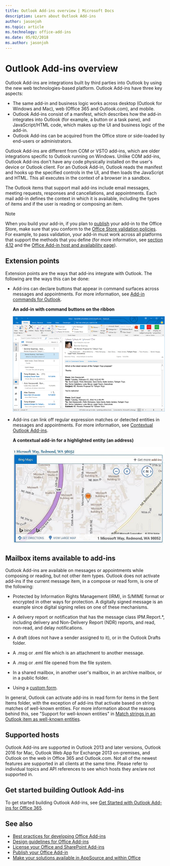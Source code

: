 ```yaml
---
title: Outlook Add-ins overview | Microsoft Docs
description: Learn about Outlook Add-ins
author: jasonjoh
ms.topic: article
ms.technology: office-add-ins
ms.date: 05/02/2018
ms.author: jasonjoh
---
```


# Outlook Add-ins overview

Outlook Add-ins are integrations built by third parties into Outlook by using the new web technologies-based platform. Outlook Add-ins have three key aspects:

- The same add-in and business logic works across desktop (Outlook for Windows and Mac), web (Office 365 and Outlook.com), and mobile.
-  Outlook Add-ins consist of a manifest, which describes how the add-in integrates into Outlook (for example, a button or a task pane), and JavaScript/HTML code, which makes up the UI and business logic of the add-in.
- Outlook Add-ins can be acquired from the Office store or side-loaded by end-users or administrators.

Outlook Add-ins are different from COM or VSTO add-ins, which are older integrations specific to Outlook running on Windows. Unlike COM add-ins, Outlook Add-ins don't have any code physically installed on the user's device or Outlook client. For an Outlook Add-in, Outlook reads the manifest and hooks up the specified controls in the UI, and then loads the JavaScript and HTML. This all executes in the context of a browser in a sandbox.

The Outlook items that support mail add-ins include email messages, meeting requests, responses and cancellations, and appointments. Each mail add-in defines the context in which it is available, including the types of items and if the user is reading or composing an item. 

> [!NOTE]
> When you build your add-in, if you plan to [publish](https://docs.microsoft.com/en-us/office/dev/add-ins/publish/publish?product=outlook) your add-in to the Office Store, make sure that you conform to the [Office Store validation policies](https://docs.microsoft.com/en-us/office/dev/store/validation-policies). For example, to pass validation, your add-in must work across all platforms that support the methods that you define (for more information, see [section 4.12](https://docs.microsoft.com/en-us/office/dev/store/validation-policies#4-apps-and-add-ins-behave-predictably) and the [Office Add-in host and availability page](https://docs.microsoft.com/en-us/office/dev/add-ins/overview/office-add-in-availability)).

## Extension points

Extension points are the ways that add-ins integrate with Outlook. The following are the ways this can be done:

- Add-ins can declare buttons that appear in command surfaces across messages and appointments. For more information, see [Add-in commands for Outlook](add-in-commands-for-outlook.md).
    
    **An add-in with command buttons on the ribbon**

    ![Add-in Command UI-less shape](images/uiless-command-shape.png)

- Add-ins can link off regular expression matches or detected entities in messages and appointments. For more information, see [Contextual Outlook Add-ins](contextual-outlook-add-ins.md).
    
    **A contextual add-in for a highlighted entity (an address)**

    ![Shows a contextual app in a card](images/contextual-window.png)


## Mailbox items available to add-ins

Outlook Add-ins are available on messages or appointments while composing or reading, but not other item types. Outlook does not activate add-ins if the current message item, in a compose or read form, is one of the following:

- Protected by Information Rights Management (IRM), in S/MIME format or encrypted in other ways for protection. A digitally signed message is an example since digital signing relies on one of these mechanisms.
    
- A delivery report or notification that has the message class IPM.Report.*, including delivery and Non-Delivery Report (NDR) reports, and read, non-read, and delay notifications.

- A draft (does not have a sender assigned to it), or in the Outlook Drafts folder.
    
- A .msg or .eml file which is an attachment to another message.
    
- A .msg or .eml file opened from the file system.

- In a shared mailbox, in another user's mailbox, in an archive mailbox, or in a public folder.

- Using a [custom form](https://support.office.com/en-us/article/Overview-of-forms-in-Outlook-CC2D2F5B-635F-4E60-95CA-6B8D91639214).
    
In general, Outlook can activate add-ins in read form for items in the Sent Items folder, with the exception of add-ins that activate based on string matches of well-known entities. For more information about the reasons behind this, see "Support for well-known entities" in [Match strings in an Outlook item as well-known entities](match-strings-in-an-item-as-well-known-entities.md).


## Supported hosts

Outlook Add-ins are supported in Outlook 2013 and later versions, Outlook 2016 for Mac, Outlook Web App for Exchange 2013 on-premises, and Outlook on the web in Office 365 and Outlook.com. Not all of the newest features are supported in all clients at the same time. Please refer to individual topics and API references to see which hosts they are/are not supported in.


## Get started building Outlook Add-ins

To get started building Outlook Add-ins, see [Get Started with Outlook Add-ins for Office 365](addin-tutorial.md).


## See also

- [Best practices for developing Office Add-ins](https://docs.microsoft.com/en-us/office/dev/add-ins/concepts/add-in-development-best-practices?product=outlook)
- [Design guidelines for Office Add-ins](https://docs.microsoft.com/en-us/office/dev/add-ins/design/add-in-design?product=outlook)
- [License your Office and SharePoint Add-ins](https://docs.microsoft.com/en-us/office/dev/store/license-your-add-ins)
- [Publish your Office Add-in](https://docs.microsoft.com/en-us/office/dev/add-ins/publish/publish?product=outlook)
- [Make your solutions available in AppSource and within Office](https://docs.microsoft.com/en-us/office/dev/store/submit-to-the-office-store)
